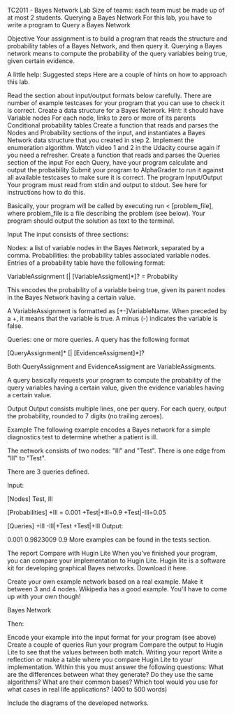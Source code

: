 ﻿TC2011 - Bayes Network Lab
Size of teams: each team must be made up of at most 2 students.
Querying a Bayes Network
For this lab, you have to write a program to Query a Bayes Network

Objective
Your assignment is to build a program that reads the structure and probability tables of a Bayes Network, and then query it. Querying a Bayes network means to compute the probability of the query variables being true, given certain evidence.

A little help: Suggested steps
Here are a couple of hints on how to approach this lab.

Read the section about input/output formats below carefully. There are number of example testcases for your program that you can use to check it is correct.
Create a data structure for a Bayes Network. Hint: it should have
Variable nodes
For each node, links to zero or more of its parents
Conditional probability tables
Create a function that reads and parses the Nodes and Probability sections of the input, and instantiates a Bayes Network data structure that you created in step 2.
Implement the enumeration algorithm. Watch video 1 and 2 in the Udacity course again if you need a refresher.
Create a function that reads and parses the Queries section of the input
For each Query, have your program calculate and output the probability
Submit your program to AlphaGrader to run it against all available testcases to make sure it is correct.
The program
Input/Output
Your program must read from stdin and output to stdout. See here for instructions how to do this.

Basically, your program will be called by executing run < [problem_file], where problem_file is a file describing the problem (see below). Your program should output the solution as text to the terminal.

Input
The input consists of three sections:

Nodes: a list of variable nodes in the Bayes Network, separated by a comma.
Probabilities: the probability tables associated variable nodes. Entries of a probability table have the following format:

VariableAssignment [| [VariableAssigment]*]? = Probability

This encodes the probability of a variable being true, given its parent nodes in the Bayes Network having a certain value.

A VariableAssignment is formatted as [+-]VariableName. When preceded by a +, it means that the variable is true. A minus (-) indicates the variable is false.

Queries: one or more queries. A query has the following format

[QueryAssignment]* [| [EvidenceAssigment]*]?

Both QueryAssignment and EvidenceAssigment are VariableAssigments.

A query basically requests your program to compute the probability of the query variables having a certain value, given the evidence variables having a certain value.

Output
Output consists multiple lines, one per query. For each query, output the probability, rounded to 7 digits (no trailing zeroes).

Example
The following example encodes a Bayes network for a simple diagnostics test to determine whether a patient is ill.

The network consists of two nodes: "Ill" and "Test". There is one edge from "Ill" to "Test".

There are 3 queries defined.

Input:

[Nodes]
Test, Ill

[Probabilities]
+Ill = 0.001
+Test|+Ill=0.9
+Test|-Ill=0.05

[Queries]
+Ill 
-Ill|+Test
+Test|+Ill
Output:

0.001
0.9823009
0.9
More examples can be found in the tests section.

The report
Compare with Hugin Lite
When you’ve finished your program, you can compare your implementation to Hugin Lite. Hugin lite is a software kit for developing graphical Bayes networks. Download it here.

Create your own example network based on a real example. Make it between 3 and 4 nodes. Wikipedia has a good example. You'll have to come up with your own though!

Bayes Network

Then:

Encode your example into the input format for your program (see above)
Create a couple of queries
Run your program
Compare the output to Hugin Lite to see that the values between both match.
Writing your report
Write a reflection or make a table where you compare Hugin Lite to your implementation. Within this you must answer the following questions: What are the differences between what they generate? Do they use the same algorithms? What are their common bases? Which tool would you use for what cases in real life applications? (400 to 500 words)

Include the diagrams of the developed networks.
